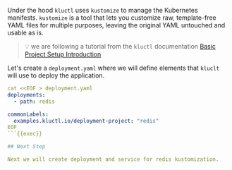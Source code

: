 Under the hood `kluctl` uses `kustomize` to manage the Kubernetes manifests. `kustomize` is a tool that lets you customize raw, template-free YAML files for multiple purposes, leaving the original YAML untouched and usable as is.

> 💡 we are following a tutorial from the `kluctl` documentation [Basic Project Setup
Introduction](https://kluctl.io/docs/tutorials/microservices-demo/1-basic-project-setup/)

Let's create a `deployment.yaml` where we will define elements that `kluclt` will use to deploy the application.

```yaml
cat <<EOF > deployment.yaml
deployments:
  - path: redis

commonLabels:
  examples.kluctl.io/deployment-project: "redis"
EOF
```{{exec}}

## Next Step

Next we will create deployment and service for redis kustomization.


